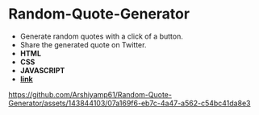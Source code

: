 # Random-Quote-Generator
- Generate random quotes with a click of a button.
- Share the generated quote on Twitter.
- **HTML**
- **CSS**
- **JAVASCRIPT**
- <a href="https://randomquotegenerator745.netlify.app/">**<ins>link</ins>**</a>

https://github.com/Arshiyamp61/Random-Quote-Generator/assets/143844103/07a169f6-eb7c-4a47-a562-c54bc41da8e3

